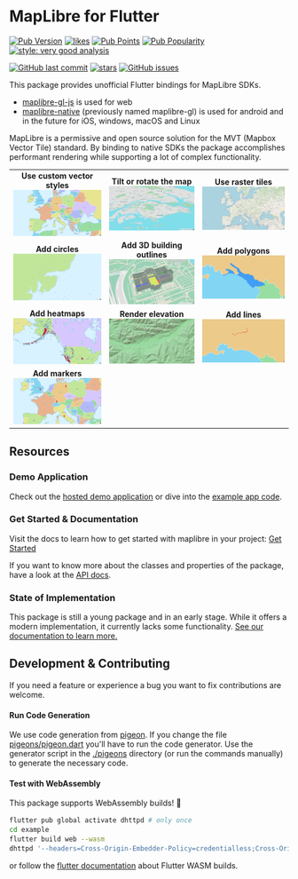 # MapLibre for Flutter

[![Pub Version](https://img.shields.io/pub/v/maplibre)](https://pub.dev/packages/maplibre)
[![likes](https://img.shields.io/pub/likes/maplibre?logo=flutter)](https://pub.dev/packages/maplibre)
[![Pub Points](https://img.shields.io/pub/points/maplibre)](https://pub.dev/packages/maplibre/score)
[![Pub Popularity](https://img.shields.io/pub/popularity/maplibre)](https://pub.dev/packages/maplibre)
[![style: very good analysis](https://img.shields.io/badge/style-very_good_analysis-B22C89.svg)](https://pub.dev/packages/very_good_analysis)

[![GitHub last commit](https://img.shields.io/github/last-commit/josxha/flutter-maplibre)](https://github.com/josxha/flutter-maplibre)
[![stars](https://badgen.net/github/stars/josxha/flutter-maplibre?label=stars&color=green&icon=github)](https://github.com/josxha/flutter-maplibre/stargazers)
[![GitHub issues](https://img.shields.io/github/issues/josxha/flutter-maplibre)](https://github.com/josxha/flutter-maplibre/issues)

This package provides unofficial Flutter bindings for MapLibre SDKs.

- [maplibre-gl-js](https://github.com/maplibre/maplibre-gl-js) is used for web
- [maplibre-native](https://github.com/maplibre/maplibre-native) (previously
  named maplibre-gl) is used for android and in the future for iOS,
  windows, macOS and Linux

MapLibre is a permissive and open source solution for the MVT
(Mapbox Vector Tile) standard. By binding to native SDKs the package
accomplishes performant rendering while supporting a lot of complex
functionality.

<table>
  <tbody>
    <tr>
      <td style="text-align: center;">
        <strong>Use custom vector styles</strong>
        <img src="https://raw.githubusercontent.com/josxha/flutter-maplibre/d8e2c7daf15221f716a2ebbd63e57a317cb089ab/docs/static/img/showcase-map.jpg" alt="Custom styled map" />
      </td>
      <td style="text-align: center;">
        <strong>Tilt or rotate the map</strong>
        <img src="https://raw.githubusercontent.com/josxha/flutter-maplibre/d8e2c7daf15221f716a2ebbd63e57a317cb089ab/docs/static/img/showcase-tilt.jpg" alt="Tilted and rotated map" />
      </td>
      <td style="text-align: center;">
        <strong>Use raster tiles</strong>
        <img src="https://raw.githubusercontent.com/josxha/flutter-maplibre/427311f8f4577c215bf73caf46e3769629e74e3b/docs/static/img/layers/raster_layer.jpg" alt="Fill Layer" />
      </td>
    </tr>
    <tr>
      <td style="text-align: center;">
        <strong>Add circles</strong>
        <img src="https://raw.githubusercontent.com/josxha/flutter-maplibre/427311f8f4577c215bf73caf46e3769629e74e3b/docs/static/img/layers/circle_layer.jpg" alt="Circle Layer" />
      </td>
      <td style="text-align: center;">
        <strong>Add 3D building outlines</strong>
        <img src="https://raw.githubusercontent.com/josxha/flutter-maplibre/427311f8f4577c215bf73caf46e3769629e74e3b/docs/static/img/layers/fill_extrusion_layer.jpg" alt="Fill Extrusion Layer" />
      </td>
      <td style="text-align: center;">
        <strong>Add polygons</strong>
        <img src="https://raw.githubusercontent.com/josxha/flutter-maplibre/427311f8f4577c215bf73caf46e3769629e74e3b/docs/static/img/layers/fill_layer.jpg" alt="Fill Layer" />
      </td>
    </tr>
    <tr>
      <td style="text-align: center;">
        <strong>Add heatmaps</strong>
        <img src="https://raw.githubusercontent.com/josxha/flutter-maplibre/427311f8f4577c215bf73caf46e3769629e74e3b/docs/static/img/layers/heatmap_layer.jpg" alt="Fill Layer" />
      </td>
      <td style="text-align: center;">
        <strong>Render elevation</strong>
        <img src="https://raw.githubusercontent.com/josxha/flutter-maplibre/427311f8f4577c215bf73caf46e3769629e74e3b/docs/static/img/layers/hillshade_layer.jpg" alt="Fill Extrusion Layer" />
      </td>
      <td style="text-align: center;">
        <strong>Add lines</strong>
        <img src="https://raw.githubusercontent.com/josxha/flutter-maplibre/427311f8f4577c215bf73caf46e3769629e74e3b/docs/static/img/layers/line_layer.jpg" alt="Fill Layer" />
      </td>
    </tr>
    <tr>
      <td style="text-align: center;">
        <strong>Add markers</strong>
        <img src="https://raw.githubusercontent.com/josxha/flutter-maplibre/427311f8f4577c215bf73caf46e3769629e74e3b/docs/static/img/layers/symbol_layer.jpg" alt="Symbol Layer" />
      </td>
      <td style="text-align: center;">
      </td>
      <td style="text-align: center;">
      </td>
    </tr>
  </tbody>
</table>

## Resources

### Demo Application

Check out the [hosted demo application](https://flutter-maplibre.pages.dev/demo)
or dive into
the [example app code](https://github.com/josxha/flutter-maplibre/tree/main/example/lib).

### Get Started & Documentation

Visit the docs to learn how to get started with maplibre in your
project: [Get Started](https://flutter-maplibre.pages.dev/docs/category/getting-started)

If you want to know more about the classes and properties of the package, have
a look at
the [API docs](https://pub.dev/documentation/maplibre/latest/maplibre/maplibre-library.html).

### State of Implementation

This package is still a young package and in an early stage.
While it offers a modern implementation, it currently lacks some
functionality. [See our documentation to learn more.](https://flutter-maplibre.pages.dev/docs/features/supported-features)

## Development & Contributing

If you need a feature or experience a bug you want to fix contributions are
welcome.

#### Run Code Generation

We use code generation from [pigeon](https://pub.dev/packages/pigeon).
If you change the file [pigeons/pigeon.dart](pigeons/pigeon.dart) you'll have
to run the code generator.
Use the generator script in the [./pigeons](./pigeons) directory (or run the
commands manually) to generate the necessary code.

#### Test with WebAssembly

This package supports WebAssembly builds! 🥳

```bash
flutter pub global activate dhttpd # only once
cd example
flutter build web --wasm
dhttpd '--headers=Cross-Origin-Embedder-Policy=credentialless;Cross-Origin-Opener-Policy=same-origin' --path=build/web
```

or follow
the [flutter documentation](https://docs.flutter.dev/platform-integration/web/wasm#serving-wasm-locally)
about Flutter WASM builds.